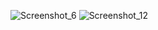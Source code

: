![Screenshot_6](https://github.com/NotFounds0/ElectronJs-TodoListApp/assets/112336775/9aea4da3-d155-4af9-af6a-97cfc9787286)
![Screenshot_12](https://github.com/NotFounds0/ElectronJs-TodoListApp/assets/112336775/fad565c4-95c9-4b62-9a07-147b65dcfebe)
